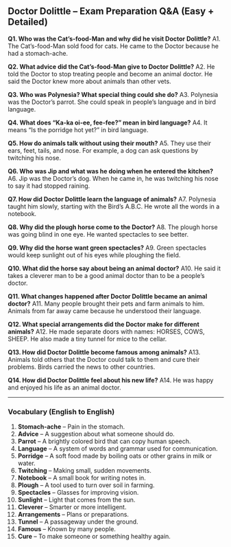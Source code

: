 ## **Doctor Dolittle – Exam Preparation Q\&A (Easy + Detailed)**

**Q1. Who was the Cat’s-food-Man and why did he visit Doctor Dolittle?**
A1. The Cat’s-food-Man sold food for cats. He came to the Doctor because he had a stomach-ache.

**Q2. What advice did the Cat’s-food-Man give to Doctor Dolittle?**
A2. He told the Doctor to stop treating people and become an animal doctor. He said the Doctor knew more about animals than other vets.

**Q3. Who was Polynesia? What special thing could she do?**
A3. Polynesia was the Doctor’s parrot. She could speak in people’s language and in bird language.

**Q4. What does “Ka-ka oi-ee, fee-fee?” mean in bird language?**
A4. It means “Is the porridge hot yet?” in bird language.

**Q5. How do animals talk without using their mouth?**
A5. They use their ears, feet, tails, and nose. For example, a dog can ask questions by twitching his nose.

**Q6. Who was Jip and what was he doing when he entered the kitchen?**
A6. Jip was the Doctor’s dog. When he came in, he was twitching his nose to say it had stopped raining.

**Q7. How did Doctor Dolittle learn the language of animals?**
A7. Polynesia taught him slowly, starting with the Bird’s A.B.C. He wrote all the words in a notebook.

**Q8. Why did the plough horse come to the Doctor?**
A8. The plough horse was going blind in one eye. He wanted spectacles to see better.

**Q9. Why did the horse want green spectacles?**
A9. Green spectacles would keep sunlight out of his eyes while ploughing the field.

**Q10. What did the horse say about being an animal doctor?**
A10. He said it takes a cleverer man to be a good animal doctor than to be a people’s doctor.

**Q11. What changes happened after Doctor Dolittle became an animal doctor?**
A11. Many people brought their pets and farm animals to him. Animals from far away came because he understood their language.

**Q12. What special arrangements did the Doctor make for different animals?**
A12. He made separate doors with names: HORSES, COWS, SHEEP. He also made a tiny tunnel for mice to the cellar.

**Q13. How did Doctor Dolittle become famous among animals?**
A13. Animals told others that the Doctor could talk to them and cure their problems. Birds carried the news to other countries.

**Q14. How did Doctor Dolittle feel about his new life?**
A14. He was happy and enjoyed his life as an animal doctor.

---

### **Vocabulary (English to English)**

1. **Stomach-ache** – Pain in the stomach.
2. **Advice** – A suggestion about what someone should do.
3. **Parrot** – A brightly colored bird that can copy human speech.
4. **Language** – A system of words and grammar used for communication.
5. **Porridge** – A soft food made by boiling oats or other grains in milk or water.
6. **Twitching** – Making small, sudden movements.
7. **Notebook** – A small book for writing notes in.
8. **Plough** – A tool used to turn over soil in farming.
9. **Spectacles** – Glasses for improving vision.
10. **Sunlight** – Light that comes from the sun.
11. **Cleverer** – Smarter or more intelligent.
12. **Arrangements** – Plans or preparations.
13. **Tunnel** – A passageway under the ground.
14. **Famous** – Known by many people.
15. **Cure** – To make someone or something healthy again.
